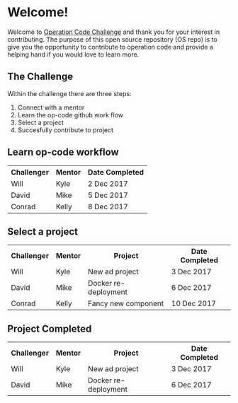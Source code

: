 # Welcome!
Welcome to [Operation Code Challenge](https://github.com/OperationCode/OC_Challenge) and thank you for your interest in contributing. The purpose of this open source repository (OS repo) is to give you the opportunity to contribute to operation code and provide a helping hand if you would love to learn more. 

## The Challenge

Within the challenge there are three steps:
1. Connect with a mentor
2. Learn the op-code github work flow
3. Select a project
4. Succesfully contribute to project


## Learn op-code workflow

<table>
  <tr>
    <th>Challenger</th>
    <th>Mentor</th>
    <th>Date Completed</th>
  </tr>
  <tr>
    <td>Will</td>
    <td>Kyle</td>
    <td>2 Dec 2017</td>    
  </tr>
  <tr>
    <tr>
    <td>David</td>
    <td>Mike</td>
    <td>5 Dec 2017</td>    
  </tr>
  </tr>
   <tr>
    <td>Conrad</td>
    <td>Kelly</td>
    <td>8 Dec 2017</td>    
  </tr>
  
</table>


## Select a project

<table>
  <tr>
    <th>Challenger</th>
    <th>Mentor</th>
    <th>Project</th>
    <th>Date Completed</th>
  </tr>
  <tr>
    <td>Will</td>
    <td>Kyle</td>
    <td>New ad project</td>
    <td>3 Dec 2017</td>    
  </tr>
  <tr>
    <tr>
    <td>David</td>
    <td>Mike</td>
    <td>Docker re-deployment</td>
    <td>6 Dec 2017</td>    
  </tr>
  </tr>
   <tr>
    <td>Conrad</td>
    <td>Kelly</td>
    <td>Fancy new component</td>
    <td>10 Dec 2017</td>    
  </tr>
 
</table>


## Project Completed

<table>
  <tr>
    <th>Challenger</th>
    <th>Mentor</th>
    <th>Project</th>
    <th>Date Completed</th>
  </tr>
  <tr>
    <td>Will</td>
    <td>Kyle</td>
    <td>New ad project</td>
    <td>3 Dec 2017</td>    
  </tr>
  <tr>
    <tr>
    <td>David</td>
    <td>Mike</td>
    <td>Docker re-deployment</td>
    <td>6 Dec 2017</td>    
  </tr>
</table>

